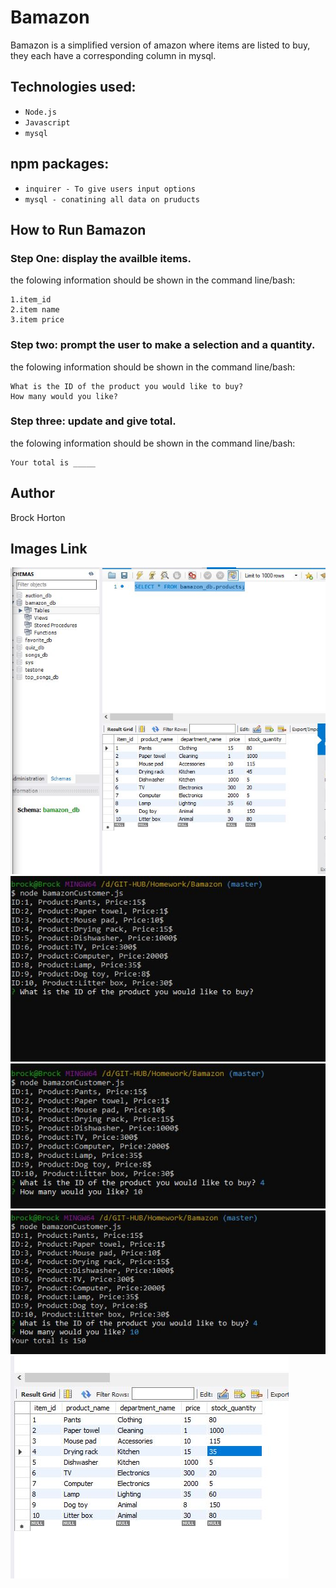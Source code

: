 # Bamazon

Bamazon is a simplified version of amazon where items are listed to buy, they each have a corresponding column in mysql. 

## Technologies used:
* `Node.js`
* `Javascript`
* `mysql`

## npm packages:
* `inquirer - To give users input options`
* `mysql - conatining all data on pruducts`

## How to Run Bamazon

### Step One: display the availble items.
the folowing information should be shown in the command line/bash:

  ```
  1.item_id
  2.item name
  3.item price
  ```

### Step two: prompt the user to make a selection and a quantity.
the folowing information should be shown in the command line/bash:

  ```
What is the ID of the product you would like to buy?
How many would you like?
  ```


### Step three: update and give total.
the folowing information should be shown in the command line/bash:

  ```
Your total is _____
  ```


## Author
Brock Horton 

## Images Link 

![](images/Mysql_baseValues.JPG)
![](images/Node_01choose.JPG)
![](images/Node_01quantity.JPG)
![](images/Node_01total.JPG)
![](images/Mysql_updated.JPG)
